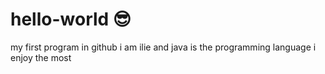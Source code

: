 # hello-world 😎
my first program in github
i am ilie and java is the programming language i enjoy the most
